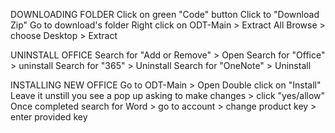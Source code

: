 DOWNLOADING FOLDER 
Click on green "Code" button
Click to "Download Zip"
Go to download's folder
Right click on ODT-Main > Extract All
Browse > choose Desktop > Extract

UNINSTALL OFFICE
Search for "Add or Remove" > Open
Search for "Office" > uninstall
Search for "365" > Uninstall
Search for "OneNote" > Uninstall

INSTALLING NEW OFFICE
Go to ODT-Main > Open
Double click on "Install"
Leave it unstill you see a pop up asking to make changes > click "yes/allow"
Once completed search for Word > go to account > change product key > enter provided key
